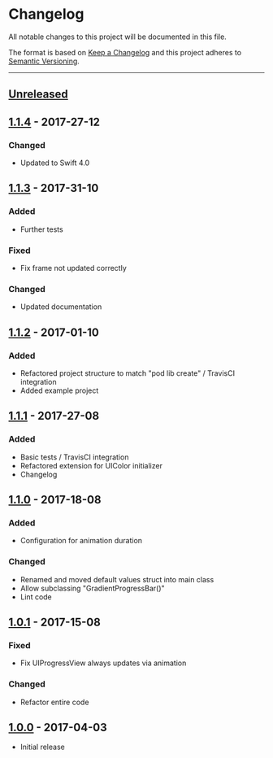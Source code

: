 # Changelog
All notable changes to this project will be documented in this file.

The format is based on [Keep a Changelog](http://keepachangelog.com/en/1.0.0/) and this project adheres to [Semantic Versioning](http://semver.org/spec/v2.0.0.html).

---

## [Unreleased]

## [1.1.4] - 2017-27-12
### Changed
 - Updated to Swift 4.0

## [1.1.3] - 2017-31-10
### Added
 - Further tests
### Fixed
 - Fix frame not updated correctly
### Changed
 - Updated documentation


## [1.1.2] - 2017-01-10
### Added
 - Refactored project structure to match "pod lib create" / TravisCI integration
 - Added example project

## [1.1.1] - 2017-27-08
### Added
 - Basic tests / TravisCI integration
 - Refactored extension for UIColor initializer
 - Changelog

## [1.1.0] - 2017-18-08
### Added
 - Configuration for animation duration
### Changed
 - Renamed and moved default values struct into main class
 - Allow subclassing "GradientProgressBar()"
 - Lint code

## [1.0.1] - 2017-15-08
### Fixed
 - Fix UIProgressView always updates via animation
### Changed
 - Refactor entire code

## [1.0.0] - 2017-04-03
- Initial release


[Unreleased]: https://github.com/fxm90/GradientProgressBar/compare/1.1.4...master
[1.1.4]: https://github.com/fxm90/GradientProgressBar/compare/1.1.3...1.1.4
[1.1.3]: https://github.com/fxm90/GradientProgressBar/compare/1.1.2...1.1.3
[1.1.2]: https://github.com/fxm90/GradientProgressBar/compare/1.1.1...1.1.2
[1.1.1]: https://github.com/fxm90/GradientProgressBar/compare/1.1.0...1.1.1
[1.1.0]: https://github.com/fxm90/GradientProgressBar/compare/1.0.1...1.1.0
[1.0.1]: https://github.com/fxm90/GradientProgressBar/compare/1.0.0...1.0.1
[1.0.0]: https://github.com/fxm90/GradientProgressBar
